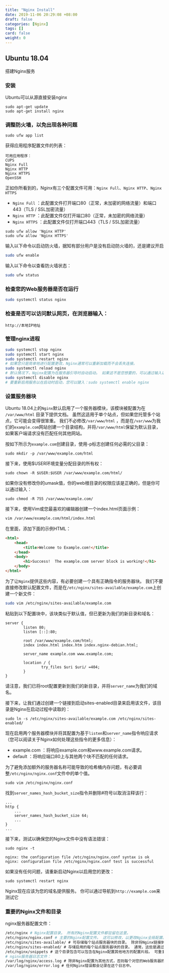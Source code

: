 ```yaml
---
title: "Nginx Install"
date: 2019-11-06 20:29:08 +08:00
draft: false
categories: [Nginx]
tags: []
card: false
weight: 0
---
```


## Ubuntu 18.04

搭建Nginx服务

### 安装

Ubuntu可以从源直接安装nginx

```
sudo apt-get update
sudo apt-get install nginx
```

### 调整防火墙，以免出现各种问题

```
sudo ufw app list
```

获得应用程序配置文件的列表：

```
可用应用程序：
CUPS
Nginx Full
Nginx HTTP
Nginx HTTPS
OpenSSH
```

正如你所看到的，Nginx有三个配置文件可用：`Nginx Full`、`Nginx HTTP`、`Nginx HTTPS`

- `Nginx Full` ：此配置文件打开端口80（正常，未加密的网络流量）和端口443（TLS / SSL加密流量）
- `Nginx HTTP` ：此配置文件仅打开端口80（正常，未加密的网络流量）
- `Nginx HTTPS` ：此配置文件仅打开端口443（TLS / SSL加密流量）

```
sudo ufw allow 'Nginx HTTP'
sudo ufw allow 'Nginx HTTPS'
```

输入以下命令以启动防火墙，据知有部分用户是没有启动防火墙的，还是建议开启

```bash
sudo ufw enable
```

输入以下命令以查看防火墙状态：

```bash
sudo ufw status
```

### 检查您的Web服务器是否在运行

```bash
sudo systemctl status nginx
```

### 检查是否可以访问默认网页，在浏览器输入：

```
http://本地IP地址
```

### 管理nginx进程

```bash
sudo systemctl stop nginx
sudo systemctl start nginx
sudo systemctl restart nginx
# 如果您只是简单地进行配置更改，Nginx通常可以重新加载而不会丢失连接。
sudo systemctl reload nginx
# 默认情况下，Nginx配置为在服务器引导时自动启动。 如果这不是您想要的，可以通过输入以下命令来禁用此行为：
sudo systemctl disable nginx
# 要重新启用服务以在启动时启动，您可以键入：sudo systemctl enable nginx
```

### 设置服务器块

Ubuntu 18.04上的`Nginx`默认启用了一个服务器模块，该模块被配置为在 `/var/www/html` 目录下提供文档。 虽然这适用于单个站点，但如果您托管多个站点，它可能会变得很笨重。 我们不必修改`/var/www/html` ，而是在`/var/www`为我们的`example.com`网站创建一个目录结构，并将`/var/www/html`保留为默认目录，如果客户端请求没有匹配任何其他网站。

按如下所示为`example.com`创建目录，使用-p标志创建任何必需的父目录：

```
sudo mkdir -p /var/www/example.com/html
```

接下来，使用$USER环境变量分配目录的所有权：

```
sudo chown -R $USER:$USER /var/www/example.com/html/
```

如果你没有修改你的umask值，你的web根目录的权限应该是正确的，但是你可以通过输入：

```
sudo chmod -R 755 /var/www/example.com/
```

接下来，使用Vim或您最喜欢的编辑器创建一个index.html页面示例：

```bash
vim /var/www/example.com/html/index.html
```

在里面，添加下面的示例HTML：

```html
<html>
    <head>
        <title>Welcome to Example.com!</title>
    </head>
    <body>
        <h1>Success!  The example.com server block is working!</h1>
    </body>
</html>
```

为了让`Nginx`提供这些内容，有必要创建一个具有正确指令的服务器块。 我们不要直接修改默认配置文件，而是在`/etc/nginx/sites-available/example.com`上创建一个新文件：

```bash
sudo vim /etc/nginx/sites-available/example.com
```

粘贴到以下配置块中，该块类似于默认值，但已更新为我们的新目录和域名：

```
server {
        listen 80;
        listen [::]:80;
 
        root /var/www/example.com/html;
        index index.html index.htm index.nginx-debian.html;
 
        server_name example.com www.example.com;
 
        location / {
                try_files $uri $uri/ =404;
        }
}
```

请注意，我们已将root配置更新到我们的新目录，并将`server_name`为我们的域名。 

接下来，让我们通过创建一个链接到启动sites-enabled目录来启用该文件，该目录是Nginx在启动过程中读取的：

```
sudo ln -s /etc/nginx/sites-available/example.com /etc/nginx/sites-enabled/
```

现在启用两个服务器模块并将其配置为基于`listen`和`server_name`指令响应请求（您可以阅读关于Nginx如何处理这些指令的更多信息）：

- example.com ：将响应example.com和www.example.com请求。
- default ：将响应端口80上与其他两个块不匹配的任何请求。

为了避免添加额外的服务器名称可能导致的哈希桶内存问题，有必要调整`/etc/nginx/nginx.conf`文件中的单个值。 

```
sudo vim /etc/nginx/nginx.conf
```

找到`server_names_hash_bucket_size`指令并删除#符号以取消注释该行：

```
...
http {
    ...
    server_names_hash_bucket_size 64;
    ...
}
...
```

接下来，测试以确保您的Nginx文件中没有语法错误：

```
sudo nginx -t

nginx: the configuration file /etc/nginx/nginx.conf syntax is ok
nginx: configuration file /etc/nginx/nginx.conf test is successful
```

如果没有任何问题，请重新启动Nginx以启用您的更改：

```
sudo systemctl restart nginx
```

Nginx现在应该为您的域名提供服务。 你可以通过导航到`http://example.com`来测试它

### 重要的Nginx文件和目录

nginx服务器配置文件：

```bash
/etc/nginx # Nginx配置目录。 所有的Nginx配置文件都驻留在这里。
/etc/nginx/nginx.conf # 主要的Nginx配置文件。 这可以修改，以更改Nginx全局配置。
/etc/nginx/sites-available/ # 可存储每个站点服务器块的目录。 除非将Nginx链接到sites-enabled了sites-enabled目录，否则Nginx不会使用此目录中的配置文件。 通常，所有服务器块配置都在此目录中完成，然后通过链接到其他目录启用。
/etc/nginx/sites-enabled/ # 存储启用的每个站点服务器块的目录。 通常，这些是通过链接到sites-available目录中的配置文件创建的。
/etc/nginx/snippets # 这个目录包含可以包含在Nginx配置其他地方的配置片段。 可重复配置的片段可以重构为片段。
# nginx服务器日志文件：
/var/log/nginx/access.log # 除非Nginx配置为其他方式，否则每个对您的Web服务器的请求都会记录在此日志文件中。
/var/log/nginx/error.log # 任何Nginx错误都会记录在这个日志中。 
```

